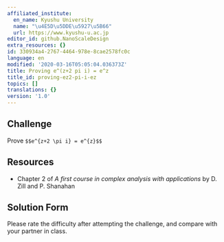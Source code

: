 ```yaml
---
affiliated_institute:
  en_name: Kyushu University
  name: "\u4E5D\u5DDE\u5927\u5B66"
  url: https://www.kyushu-u.ac.jp
editor_id: github.NanoScaleDesign
extra_resources: {}
id: 330934a4-2767-4464-978e-8cae2578fc0c
language: en
modified: '2020-03-16T05:05:04.036373Z'
title: Proving e^(z+2 pi i) = e^z
title_id: proving-ez2-pi-i-ez
topics: []
translations: {}
version: '1.0'
---
```


## Challenge
Prove `$$e^{z+2 \pi i} = e^{z}$$`

## Resources
    
- Chapter 2 of *A first course in complex analysis with applications* by D. Zill and P. Shanahan


## Solution Form
Please rate the difficulty after attempting the challenge, and compare with your partner in class.

